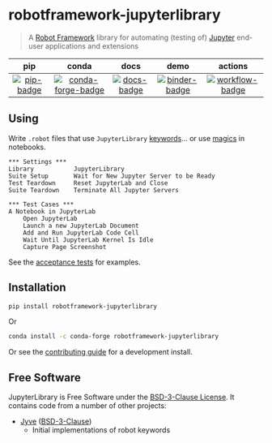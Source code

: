 # robotframework-jupyterlibrary

> A [Robot Framework][] library for automating (testing of) [Jupyter][] end-user
> applications and extensions

[robot framework]: http://robotframework.org
[jupyter]: https://jupyter.org

|          pip          |                 conda                 |          docs           |            demo             |             actions             |
| :-------------------: | :-----------------------------------: | :---------------------: | :-------------------------: | :-----------------------------: |
| [![pip-badge][]][pip] | [![conda-forge-badge][]][conda-forge] | [![docs-badge][]][docs] | [![binder-badge][]][binder] | [![workflow-badge][]][workflow] |

## Using

Write `.robot` files that use `JupyterLibrary` [keywords][]... or use [magics][]
in notebooks.

```robotframework
*** Settings ***
Library           JupyterLibrary
Suite Setup       Wait for New Jupyter Server to be Ready
Test Teardown     Reset JupyterLab and Close
Suite Teardown    Terminate All Jupyter Servers

*** Test Cases ***
A Notebook in JupyterLab
    Open JupyterLab
    Launch a new JupyterLab Document
    Add and Run JupyterLab Code Cell
    Wait Until JupyterLab Kernel Is Idle
    Capture Page Screenshot
```

See the [acceptance tests][] for examples.

## Installation

```bash
pip install robotframework-jupyterlibrary
```

Or

```bash
conda install -c conda-forge robotframework-jupyterlibrary
```

Or see the [contributing guide][contributing] for a development install.

## Free Software

JupyterLibrary is Free Software under the [BSD-3-Clause License][license]. It
contains code from a number of other projects:

- [Jyve][] ([BSD-3-Clause][jyve-license])
  - Initial implementations of robot keywords

[license]:
  https://github.com/robots-from-jupyter/robotframework-jupyterlibrary/blob/master/LICENSE
[acceptance tests]:
  https://github.com/robots-from-jupyter/robotframework-jupyterlibrary/tree/master/atest
[miniforge]: https://github.com/conda-forge/miniforge/releases
[binder-badge]: https://mybinder.org/badge_logo.svg
[binder]:
  https://mybinder.org/v2/gh/robots-from-jupyter/robotframework-jupyterlibrary/master?urlpath=lab/tree/docs/MAGIC.ipynb
[workflow-badge]:
  https://github.com/robots-from-jupyter/robotframework-jupyterlibrary/workflows/CI/badge.svg
[workflow]:
  https://github.com/robots-from-jupyter/robotframework-jupyterlibrary/actions?query=workflow%3ACI+branch%3Amaster
[docs-badge]:
  https://readthedocs.org/projects/robotframework-jupyterlibrary/badge/?version=stable
[pip-badge]: https://img.shields.io/pypi/v/robotframework-jupyterlibrary.svg
[pip]: https://pypi.org/project/robotframework-jupyterlibrary
[conda-forge]:
  https://github.com/conda-forge/robotframework-jupyterlibrary-feedstock#installing-robotframework-jupyterlibrary
[conda-forge-badge]:
  https://img.shields.io/conda/vn/conda-forge/robotframework-jupyterlibrary.svg
[docs]: https://robotframework-jupyterlibrary.readthedocs.io
[jyve]: https://github.com/deathbeds/jyve
[jyve-license]: https://github.com/deathbeds/jyve/blob/master/LICENSE
[magics]:
  https://robotframework-jupyterlibrary.readthedocs.io/en/stable/MAGIC.html
[keywords]:
  https://robotframework-jupyterlibrary.readthedocs.io/en/stable/KEYWORDS.html
[contributing]:
  https://github.com/robots-from-jupyter/robotframework-jupyterlibrary/blob/master/CONTRIBUTING.md
